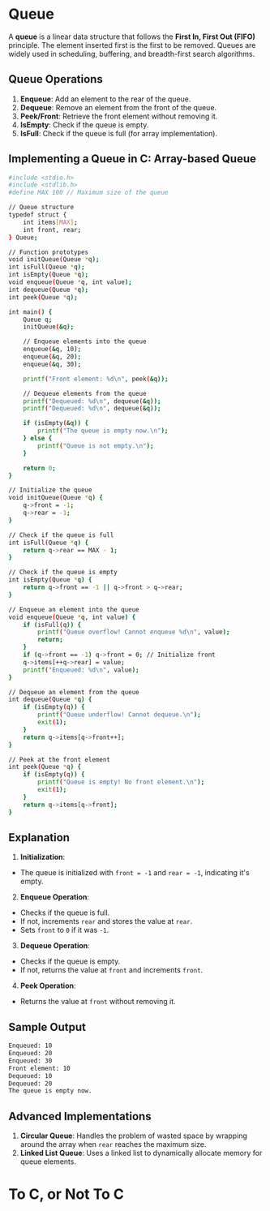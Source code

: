 # Queue

A **queue** is a linear data structure that follows the **First In, First Out (FIFO)** principle. The element inserted first is the first to be removed. Queues are widely used in scheduling, buffering, and breadth-first search algorithms.

## Queue Operations

1. **Enqueue**: Add an element to the rear of the queue.
2. **Dequeue**: Remove an element from the front of the queue.
3. **Peek/Front**: Retrieve the front element without removing it.
4. **IsEmpty**: Check if the queue is empty.
5. **IsFull**: Check if the queue is full (for array implementation).

## Implementing a Queue in C: Array-based Queue
```bash
#include <stdio.h>
#include <stdlib.h>
#define MAX 100 // Maximum size of the queue

// Queue structure
typedef struct {
    int items[MAX];
    int front, rear;
} Queue;

// Function prototypes
void initQueue(Queue *q);
int isFull(Queue *q);
int isEmpty(Queue *q);
void enqueue(Queue *q, int value);
int dequeue(Queue *q);
int peek(Queue *q);

int main() {
    Queue q;
    initQueue(&q);

    // Enqueue elements into the queue
    enqueue(&q, 10);
    enqueue(&q, 20);
    enqueue(&q, 30);

    printf("Front element: %d\n", peek(&q));

    // Dequeue elements from the queue
    printf("Dequeued: %d\n", dequeue(&q));
    printf("Dequeued: %d\n", dequeue(&q));

    if (isEmpty(&q)) {
        printf("The queue is empty now.\n");
    } else {
        printf("Queue is not empty.\n");
    }

    return 0;
}

// Initialize the queue
void initQueue(Queue *q) {
    q->front = -1;
    q->rear = -1;
}

// Check if the queue is full
int isFull(Queue *q) {
    return q->rear == MAX - 1;
}

// Check if the queue is empty
int isEmpty(Queue *q) {
    return q->front == -1 || q->front > q->rear;
}

// Enqueue an element into the queue
void enqueue(Queue *q, int value) {
    if (isFull(q)) {
        printf("Queue overflow! Cannot enqueue %d\n", value);
        return;
    }
    if (q->front == -1) q->front = 0; // Initialize front
    q->items[++q->rear] = value;
    printf("Enqueued: %d\n", value);
}

// Dequeue an element from the queue
int dequeue(Queue *q) {
    if (isEmpty(q)) {
        printf("Queue underflow! Cannot dequeue.\n");
        exit(1);
    }
    return q->items[q->front++];
}

// Peek at the front element
int peek(Queue *q) {
    if (isEmpty(q)) {
        printf("Queue is empty! No front element.\n");
        exit(1);
    }
    return q->items[q->front];
}
```

## Explanation

1. **Initialization**:
  - The queue is initialized with `front = -1` and `rear = -1`, indicating it's empty.
2. **Enqueue Operation**:
  - Checks if the queue is full.
  - If not, increments `rear` and stores the value at `rear`.
  - Sets `front` to `0` if it was `-1`.
3. **Dequeue Operation**:
  - Checks if the queue is empty.
  - If not, returns the value at `front` and increments `front`.
4. **Peek Operation**:
  - Returns the value at `front` without removing it.

## Sample Output
```bash
Enqueued: 10
Enqueued: 20
Enqueued: 30
Front element: 10
Dequeued: 10
Dequeued: 20
The queue is empty now.
```

## Advanced Implementations

1. **Circular Queue**: Handles the problem of wasted space by wrapping around the array when `rear` reaches the maximum size.
2. **Linked List Queue**: Uses a linked list to dynamically allocate memory for queue elements.

# To C, or Not To C
